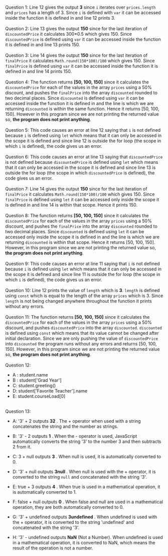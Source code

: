 Question 1: Line 12 gives the output **3** since `i` iterates over `prices.length` and `prices` has a length of 3. Since `i` is defined with `var` it can be accessed inside the function it is defined in and line 12 prints 3. <br /><br />
Question 2: Line 13 gives the output **150** since for the last iteration of `discountedPrice` it calculates 300*0.5 which gives 150. Since `discountedPrice` is defined using `var` it can be accessed inside the function it is defined in and line 13 prints 150. <br /><br />
Question 3: Line 14 gives the output **150** since for the last iteration of `finalPrice` it calculates `Math.round(150*100)/100` which gives 150. Since `finalPrice` is defined using `var` it can be accessed inside the function it is defined in and line 14 prints 150. <br /><br />
Question 4: The function returns **[50, 100, 150]** since it calculates the `discountedPrice` for each of the values in the array `prices` using a 50% discount, and pushes the `finalPrice` into the array `discounted` rounded to two decimal places. Since `discounted` is defined using `var` it can be accessed inside the function it is defined in and the line is which we are returning `discounted` is within the same function. Hence it returns [50, 100, 150]. However in this program since we are not printing the returned value so, **the program does not print anything**. <br /><br />
Question 5: This code causes an error at line 12 saying that `i` is not defined because `i` is defined using `let` which means that it can only be accessed in the scope it is defined and since line 12 is outside the for loop (the scope in which `i` is defined), the code gives us an error. <br /><br />
Question 6: This code causes an error at line 13 saying that `discountedPrice` is not defined because `discountedPrice` is defined using `let` which means that it can only be accessed in the scope it is defined and since line 13 is outside the for loop (the scope in which `discountedPrice` is defined), the code gives us an error. <br /><br />
Question 7: Line 14 gives the output **150** since for the last iteration of `finalPrice` it calculates `Math.round(150*100)/100` which gives 150. Since `finalPrice` is defined using `let` it can be accessed only inside the scope it is defined in and line 14 is within that scope. Hence it prints 150. <br /><br />
Question 8: The function returns **[50, 100, 150]** since it calculates the `discountedPrice` for each of the values in the array `prices` using a 50% discount, and pushes the `finalPrice` into the array `discounted` rounded to two decimal places. Since `discounted` is defined using `let` it can be accessed only inside the scope it is defined in and the line is which we are returning `discounted` is within that scope. Hence it returns [50, 100, 150]. However, in this program since we are not printing the returned value so, **the program does not print anything**. <br /><br />
Question 9: This code causes an error at line 11 saying that `i` is not defined because `i` is defined using `let` which means that it can only be accessed in the scope it is defined and since line 11 is outside the for loop (the scope in which `i` is defined), the code gives us an error. <br /><br />
Question 10: Line 12 prints the value of `length` which is **3**. `length` is defined using `const` which is equal to the length of the array `prices` which is 3. Since `length` is not being changed anywhere throughout the function it prints without any errors. <br /><br />
Question 11: The function returns **[50, 100, 150]** since it calculates the `discountedPrice` for each of the values in the array `prices` using a 50% discount, and pushes `discountedPrice` into the array `discounted`. `discounted` is defined using `const` which means that its value cannot be changed after initial declaration. Since we are only pushing the value of `discountedPrice` into `discounted` the program runs without any errors and returns [50, 100, 150]. However, in this program since we are not printing the returned value so, **the program does not print anything**. <br /><br />
Question 12:
- A : student.name
- B : student['Grad Year']
- C: student.greeting()
- D: student['Favorite Teacher'].name
- E: student.courseLoad[0]
  <br /><br />


Question 13: 
- A: '3' + 2 outputs **32** . The + operator when used with a string concatenates the string and the number as strings. 

- B: '3' - 2 outputs **1** . When the - operator is used, JavaScript automatically converts the string '3' to the number 3 and then subtracts 2 from it.

- C: 3 + null outputs **3** . When null is used, it is automatically converted to 0.

- D: '3' + null outputs **3null** . When null is used with the + operator, it is converted to the string `null` and concatenated with the string '3'.

- E: true + 3 outputs **4** . When true is used in a mathematical operation, it is automatically converted to 1.

- F: false + null outputs **0** . When false and null are used in a mathematical operation, they are both automatically converted to 0.

- G: '3' + undefined outputs **3undefined** . When undefined is used with the + operator, it is converted to the string 'undefined' and concatenated with the string '3'.
  
- H: '3' - undefined outputs **NaN** (Not a Number). When undefined is used in a mathematical operation, it is converted to NaN, which means the result of the operation is not a number. <br /><br />

